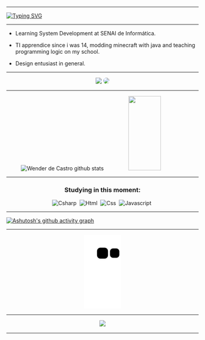 <hr>
<!-- <img width=100% src="https://capsule-render.vercel.app/api?type=waving&color=00c647&height=120&section=header"/> -->

<!-- [![Typing SVG](https://readme-typing-svg.herokuapp.com/?color=ffffff&size=28&center=false&vCenter=true&width=1000&lines=Seja+Bem+Vindo+:%29;Meu+nome+é+Wender;Sou+de+São+Paulo,+Brasil)](https://git.io/typing-svg)

 -->
[![Typing SVG](https://readme-typing-svg.demolab.com?font=Montserrat&size=28&pause=1000&color=00c647&background=08650000&center=true&vCenter=true&width=1280&lines=Seja+Bem+Vindo+:%29;Meu+nome+é+Wender;Sou+de+São+Paulo,+Brasil)](https://git.io/typing-svg)

<hr>

* Learning System Development at SENAI de Informática.

* TI apprendice since i was 14, modding minecraft with java and teaching programming logic on my school.

* Design entusiast in general.


<hr>

<div align="center">
<a href = "mailto:contatowenderdecastro@gmail.com"> <img src="https://img.shields.io/badge/-Gmail-%23333?style=for-the-badge&logo=gmail&logoColor=white" target="_blank"></a>
<a href="https://www.linkedin.com/in/wenderdecastro/" target="_blank"><img src="https://img.shields.io/badge/-LinkedIn-%230077B5?style=for-the-badge&logo=linkedin&logoColor=white" style="border-radius: 30px" target="_blank"></a> 
 
</div>
 

<!-- <br></br> -->
<hr>


<div align="center">  
  <img width="49%" height="195px" src="https://github-readme-stats.vercel.app/api?username=wenderdecastro&show_icons=true&count_private=true&hide_border=true&ring_color=00c647&title_color=ffffff&icon_color=00c647&rank-circle_color=00c647&text_color=ffffff&bg_color=0d1117" alt="Wender de Castro github stats" /> 
  <img width="41%" height="195px" src="https://github-readme-stats.vercel.app/api/top-langs/?username=wenderdecastro&layout=compact&hide_border=true&title_color=ffffff&text_color=ffffff&bg_color=0d1117" />
</div>


 <div align="center">
 
 <hr>
  
### Studying in this moment:
  
![Csharp](https://img.shields.io/badge/-Csharp-ffffff?style=for-the-badge&logo=csharp&logoColor=white&labelColor=178600&textColor=ffffff)&nbsp;
![Html](https://img.shields.io/badge/-HTML5-ffffff?style=for-the-badge&logo=html5&logoColor=white&labelColor=e34c26&textColor=ffffff)&nbsp;
![Css](https://img.shields.io/badge/-CSS3-ffffff?style=for-the-badge&logo=css3&logoColor=white&labelColor=563d7c&textColor=ffffff)&nbsp;
![Javascript](https://img.shields.io/badge/-Javascript-ffffff?style=for-the-badge&logo=javascript&logoColor=0a0c10&labelColor=f1e05a&textColor=ffffff)&nbsp;

</div>

<hr>

[![Ashutosh's github activity graph](https://github-readme-activity-graph.cyclic.app/graph?username=wenderdecastro&bg_color=101319&color=ffffff&line=009334&point=00c647&area=true&border_color=00c647&ring_color=00c647&area_color=004618&hide_border=true)](https://github.com/ashutosh00710/github-readme-activity-graph)

<hr>
 
<div align="center">
  
![snake gif](https://github.com/wenderdecastro/wenderdecastro/blob/output/github-contribution-grid-snake.svg)
  
</div>

<hr>

<!-- <br> -->
 
<div align="center">

![](https://komarev.com/ghpvc/?username=wenderdecastro&color=00c647)
 
</div>

<!-- <img width=100% src="https://capsule-render.vercel.app/api?type=waving&color=00c647&height=120&section=footer"/> -->

<hr>


<!--
**wenderdecastro/wenderdecastro** is a ✨ _special_ ✨ repository because its `README.md` (this file) appears on your GitHub profile.
